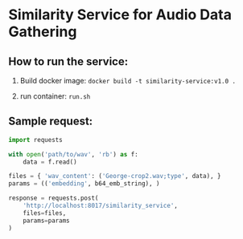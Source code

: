 # Similarity Service for Audio Data Gathering

## How to run the service:

1. Build docker image: `docker build -t similarity-service:v1.0 .`

2. run container: `run.sh`

## Sample request:

```python
import requests

with open('path/to/wav', 'rb') as f:
    data = f.read()

files = { 'wav_content': ('George-crop2.wav;type', data), }
params = (('embedding', b64_emb_string), )

response = requests.post(
    'http://localhost:8017/similarity_service',
    files=files,
    params=params
)
```
